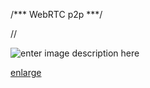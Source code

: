 /*** WebRTC p2p ***/

//


![enter image description here](https://lh3.googleusercontent.com/HrnJvp3O8eombbCwBh9XvslHpH8E8srs3Xpw5-Xt4InJq7zRgoCr48SIgp6v1IcJX3i8oI0gudyU)
  
[enlarge](https://photos.google.com/share/AF1QipPKJqGM1RKS9l1WEmMXeG8d-TqwC3oYxoC9ZUklcLtZOk2a6yuTiNOrpxOKWXFuAw/photo/AF1QipMTBauKcJJmF60p5ZkIFGySxudz2JNh5DeLdDQY?key=SndIUmRMU3dkakRLelJIRUlXb0pJLW5zazJTemdR)


